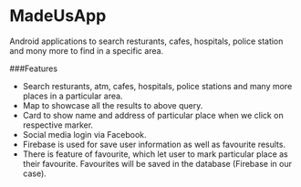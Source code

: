 # MadeUsApp
Android applications to search resturants, cafes, hospitals, police station and mony more to find in a specific area.

###Features
- Search resturants, atm, cafes, hospitals, police stations and many more places in a particular area.
- Map to showcase all the results to above query.
- Card to show name and address of particular place when we click on respective marker.
- Social media login via Facebook.
- Firebase is used for save user information as well as favourite results.
- There is feature of favourite, which let user to mark particular place as their favourite. Favourites will be saved in the database (Firebase in our case).  


